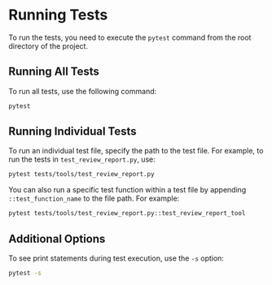 # Running Tests

To run the tests, you need to execute the `pytest` command from the root directory of the project.

## Running All Tests

To run all tests, use the following command:

```sh
pytest
```

## Running Individual Tests

To run an individual test file, specify the path to the test file. For example, to run the tests in `test_review_report.py`, use:

```sh
pytest tests/tools/test_review_report.py
```

You can also run a specific test function within a test file by appending `::test_function_name` to the file path. For example:

```sh
pytest tests/tools/test_review_report.py::test_review_report_tool
```

## Additional Options

To see print statements during test execution, use the `-s` option:

```sh
pytest -s
```
